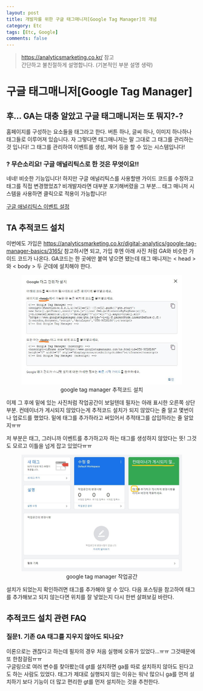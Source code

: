 ```yaml
---
layout: post
title: 개발자를 위한 구글 태그매니저[Google Tag Manager]의 개념
category: Etc
tags: [Etc, Google]
comments: false
---
```

> <https://analyticsmarketing.co.kr/> 참고  
> 간단하고 불친절하게 설명합니다. (기본적인 부분 설명 생략)

# 구글 태그매니저[Google Tag Manager]

## 후... GA는 대충 알았고 구글 태그매니저는 또 뭐지?-?

홈페이지를 구성하는 요소들을 태그라고 한다. 버튼 하나, 글씨 하나, 이미지 하나하나 태그들로 이루어져 있습니다. 
자 그렇다면 태그매니저는 말 그대로 그 태그를 관리하는 것 입니다! 그 태그를 관리하여 이벤트를 생성, 제어 등을 할 수 있는 시스템입니다!

### ? 무슨소리요! 구글 애널리틱스로 한 것은 무엇이요!!

네네! 비슷한 기능입니다! 하지만 구글 애널리틱스를 사용할땐 가이드 코드를 수정하고 태그를 직접 변경했었죠? 비개발자라면 대부분 포기해버렸을 그 부분... 태그 매니저 시스템을 사용하면 클릭으로 적용이 가능합니다! 

[구글 애널리틱스 이벤트 설정](https://hjban-dev.github.io/etc/2020/01/02/etc-01-google_analitics/)

## TA 추적코드 설치

이번에도 가입은 <https://analyticsmarketing.co.kr/digital-analytics/google-tag-manager-basics/3165/> 참고하시면 되고, 가입 후엔 아래 사진 처럼 GA와 비슷한 가이드 코드가 나온다. GA코드는 한 곳에만 붙여 넣으면 됐는데 태그 매니저는 < head >와 < body > 두 군데에 설치해야 한다.

<center>
<figure>
<img src="/assets/post-img/etc/google-tag-code.jpg" alt="">
<figcaption>google tag manager 추적코드 설치</figcaption>
</figure>
</center>

이제 그 후에 밑에 있는 사진처럼 작업공간이 보일텐데 필자는 아래 표시한 오른쪽 상단 부분.
컨테이너가 게시되지 않았다는게 추적코드 설치가 되지 않았다는 줄 알고 몇번이나 업로드를 했었다. 밑에 태그를 추가하라고 써있어서 추적태그를 삽입하라는 줄 알았지ㅠㅠ  

저 부분은 태그, 그러니까 이벤트를 추가하고자 하는 태그를 생성하지 않았다는 뜻! 그것도 모르고 이틀을 넘게 잡고 있었다ㅠㅠ

<center>
<figure>
<img src="/assets/post-img/etc/google-tag-join.jpg" alt="">
<figcaption>google tag manager 작업공간</figcaption>
</figure>
</center>

설치가 되었는지 확인하려면 태그를 추가해야 알 수 있다. 다음 포스팅을 참고하여 태그를 추가해보고 되지 않는다면 위치를 잘 넣었는지 다시 한번 살펴보길 바란다.

## 추적코드 설치 관련 FAQ

### 질문1. 기존 GA 태그를 지우지 않아도 되나요?

이론으로는 괜찮다고 하는데 필자의 경우 처음 실행에 오류가 있었다...ㅠㅠ 그것때문에 또 한참걸림ㅠㅠ  
구글링으로 여러 변수를 찾아봤는데 gt를 설치하면 ga를 따로 설치하지 않아도 된다고도 하는 사람도 있었다. 태그가 제대로 실행되지 않는 이유는 워낙 많으니 ga를 먼저 설치하기 보다 기능이 더 많고 편리한 gt를 먼저 설치하는 것을 추천한다.
